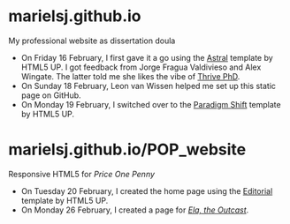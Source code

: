 # marielsj.github.io
My professional website as dissertation doula

* On Friday 16 February, I first gave it a go using the [Astral](https://html5up.net/astral) template by HTML5 UP. I got feedback from Jorge Fragua Valdivieso and Alex Wingate. The latter told me she likes the vibe of [Thrive PhD](https://www.thrive-phd.com/).
* On Sunday 18 February, Leon van Wissen helped me set up this static page on GitHub.
* On Monday 19 February, I switched over to the [Paradigm Shift](https://html5up.net/astral) template by HTML5 UP.

# marielsj.github.io/POP_website
Responsive HTML5 for _Price One Penny_

* On Tuesday 20 February, I created the home page using the [Editorial](https://html5up.net/editorial) template by HTML5 UP.
* On Monday 26 February, I created a page for [_Ela, the Outcast_](http://priceonepenny.info/database/show_title.php?work_id=79).